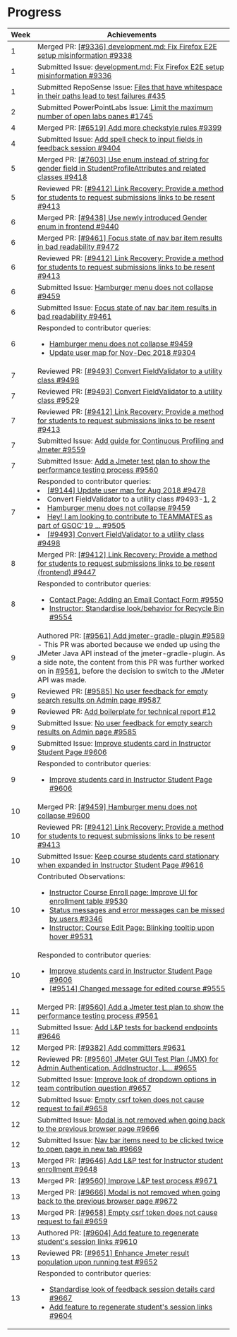 # Progress

Week | Achievements
---- | ------------
1 | Merged PR: [[#9336] development.md: Fix Firefox E2E setup misinformation #9338](https://github.com/TEAMMATES/teammates/pull/9338)
1 | Submitted Issue: [development.md: Fix Firefox E2E setup misinformation #9336](https://github.com/TEAMMATES/teammates/issues/9336)
1 | Submitted RepoSense Issue: [Files that have whitespace in their paths lead to test failures #435](https://github.com/reposense/RepoSense/issues/435)
2 | Submitted PowerPointLabs Issue: [Limit the maximum number of open labs panes #1745](https://github.com/PowerPointLabs/PowerPointLabs/issues/1745)
4 | Merged PR: [[#6519] Add more checkstyle rules #9399](https://github.com/TEAMMATES/teammates/pull/9399)
4 | Submitted Issue: [Add spell check to input fields in feedback session #9404](https://github.com/TEAMMATES/teammates/issues/9404)
5 | Merged PR: [[#7603] Use enum instead of string for gender field in StudentProfileAttributes and related classes #9418](https://github.com/TEAMMATES/teammates/pull/9418)
5 | Reviewed PR: [[#9412] Link Recovery: Provide a method for students to request submissions links to be resent #9413](https://github.com/TEAMMATES/teammates/pull/9413#discussion_r257462444)
6 | Merged PR: [[#9438] Use newly introduced Gender enum in frontend #9440](https://github.com/TEAMMATES/teammates/pull/9440)
6 | Merged PR: [[#9461] Focus state of nav bar item results in bad readability #9472](https://github.com/TEAMMATES/teammates/pull/9472)
6 | Reviewed PR: [[#9412] Link Recovery: Provide a method for students to request submissions links to be resent #9413](https://github.com/TEAMMATES/teammates/pull/9413#pullrequestreview-206412925)
6 | Submitted Issue: [Hamburger menu does not collapse #9459](https://github.com/TEAMMATES/teammates/issues/9459)
6 | Submitted Issue: [Focus state of nav bar item results in bad readability #9461](https://github.com/TEAMMATES/teammates/issues/9461)
6 | Responded to contributor queries: <ul><li>[Hamburger menu does not collapse #9459](https://github.com/TEAMMATES/teammates/issues/9459#issuecomment-466266743)</li><li>[Update user map for Nov-Dec 2018 #9304](https://github.com/TEAMMATES/teammates/issues/9304#issuecomment-466442326)</li></ul>
7 | Reviewed PR: [[#9493] Convert FieldValidator to a utility class #9498](https://github.com/TEAMMATES/teammates/pull/9498#pullrequestreview-207324779)
7 | Reviewed PR: [[#9493] Convert FieldValidator to a utility class #9529](https://github.com/TEAMMATES/teammates/pull/9529#pullrequestreview-209859332)
7 | Reviewed PR: [[#9412] Link Recovery: Provide a method for students to request submissions links to be resent #9413](https://github.com/TEAMMATES/teammates/pull/9413#pullrequestreview-211908056)
7 | Submitted Issue: [Add guide for Continuous Profiling and Jmeter #9559](https://github.com/TEAMMATES/teammates/issues/9559)
7 | Submitted Issue: [Add a Jmeter test plan to show the performance testing process #9560](https://github.com/TEAMMATES/teammates/issues/9560)
7 | Responded to contributor queries: <ui><li>[[#9144] Update user map for Aug 2018 #9478](https://github.com/TEAMMATES/teammates/pull/9478#issuecomment-466815131)</li><li> Convert FieldValidator to a utility class #9493-[1](https://github.com/TEAMMATES/teammates/issues/9493#issuecomment-466942694), [2](https://github.com/TEAMMATES/teammates/issues/9493#issuecomment-466946320)</li><li> [Hamburger menu does not collapse #9459](https://github.com/TEAMMATES/teammates/issues/9459#issuecomment-467049535)</li><li> [Hey! I am looking to contribute to TEAMMATES as part of GSOC'19 ... #9505](https://github.com/TEAMMATES/teammates/issues/9505#issuecomment-467122529)</li><li> [[#9493] Convert FieldValidator to a utility class #9498](https://github.com/TEAMMATES/teammates/pull/9498#issuecomment-467721603)</li></ul>
8 | Merged PR: [[#9412] Link Recovery: Provide a method for students to request submissions links to be resent (frontend) #9447](https://github.com/TEAMMATES/teammates/pull/9447)
8 | Responded to contributor queries: <ul><li> [Contact Page: Adding an Email Contact Form #9550](https://github.com/TEAMMATES/teammates/issues/9550#issuecomment-470343835)</li><li> [Instructor: Standardise look/behavior for Recycle Bin #9554](https://github.com/TEAMMATES/teammates/issues/9554#issuecomment-471396177)</li></ul>
9 | Authored PR: [[#9561] Add jmeter-gradle-plugin #9589](https://github.com/TEAMMATES/teammates/pull/9589) - This PR was aborted because we ended up using the JMeter Java API instead of the jmeter-gradle-plugin. As a side note, the content from this PR was further worked on in [#9561](https://github.com/TEAMMATES/teammates/pull/9561/commits/e890f73b1fbcaea0440849a2e2a89f01b810fe1a), before the decision to switch to the JMeter API was made.
9 | Reviewed PR: [[#9585] No user feedback for empty search results on Admin page #9587](https://github.com/TEAMMATES/teammates/pull/9587#pullrequestreview-216471742)
9 | Reviewed PR: [Add boilerplate for technical report #12](https://github.com/TEAMMATES/teammates-ops/pull/12#pullrequestreview-218048264)
9 | Submitted Issue: [No user feedback for empty search results on Admin page #9585](https://github.com/TEAMMATES/teammates/issues/9585)
9 | Submitted Issue: [Improve students card in Instructor Student Page #9606](https://github.com/TEAMMATES/teammates/issues/9606)
9 | Responded to contributor queries: <ul><li>[Improve students card in Instructor Student Page #9606](https://github.com/TEAMMATES/teammates/issues/9606#issuecomment-475994292)</li></ul>
10 | Merged PR: [[#9459] Hamburger menu does not collapse #9600](https://github.com/TEAMMATES/teammates/pull/9600)
10 | Reviewed PR: [[#9412] Link Recovery: Provide a method for students to request submissions links to be resent #9413](https://github.com/TEAMMATES/teammates/pull/9413#pullrequestreview-218095298)
10 | Submitted Issue: [Keep course students card stationary when expanded in Instructor Student Page #9616](https://github.com/TEAMMATES/teammates/issues/9616)
10 | Contributed Observations: <ul><li>[Instructor Course Enroll page: Improve UI for enrollment table #9530](https://github.com/TEAMMATES/teammates/issues/9530#issuecomment-475937770)</li><li> [Status messages and error messages can be missed by users #9346](https://github.com/TEAMMATES/teammates/issues/9346#issuecomment-476247893)</li><li> [Instructor: Course Edit Page: Blinking tooltip upon hover #9531](https://github.com/TEAMMATES/teammates/issues/9531)</li></ul>
10 | Responded to contributor queries: <ul><li>[Improve students card in Instructor Student Page #9606](https://github.com/TEAMMATES/teammates/issues/9606#issuecomment-477886710)</li><li>[[#9514] Changed message for edited course #9555](https://github.com/TEAMMATES/teammates/pull/9555#issuecomment-476001317)</li></ul>
11 | Merged PR: [[#9560] Add a Jmeter test plan to show the performance testing process #9561](https://github.com/TEAMMATES/teammates/pull/9561)
11 | Submitted Issue: [Add L&P tests for backend endpoints #9646](https://github.com/TEAMMATES/teammates/issues/9646)
12 | Merged PR: [[#9382] Add committers #9631](https://github.com/TEAMMATES/teammates/pull/9631)
12 | Reviewed PR: [[#9560] JMeter GUI Test Plan (JMX) for Admin Authentication, AddInstructor, L… #9655](https://github.com/TEAMMATES/teammates/pull/9655#issuecomment-480713789)
12 | Submitted Issue: [Improve look of dropdown options in team contribution question #9657](https://github.com/TEAMMATES/teammates/issues/9657)
12 | Submitted Issue: [Empty csrf token does not cause request to fail #9658](https://github.com/TEAMMATES/teammates/issues/9658)
12 | Submitted Issue: [Modal is not removed when going back to the previous browser page #9666](https://github.com/TEAMMATES/teammates/issues/9666)
12 | Submitted Issue: [Nav bar items need to be clicked twice to open page in new tab #9669](https://github.com/TEAMMATES/teammates/issues/9669)
13 | Merged PR: [[#9646] Add L&P test for Instructor student enrollment #9648](https://github.com/TEAMMATES/teammates/pull/9648)
13 | Merged PR: [[#9560] Improve L&P test process #9671](https://github.com/TEAMMATES/teammates/pull/9671)
13 | Merged PR: [[#9666] Modal is not removed when going back to the previous browser page #9672](https://github.com/TEAMMATES/teammates/pull/9672)
13 | Merged PR: [[#9658] Empty csrf token does not cause request to fail #9659](https://github.com/TEAMMATES/teammates/pull/9659)
13 | Authored PR: [[#9604] Add feature to regenerate student's session links #9610](https://github.com/TEAMMATES/teammates/pull/9610)
13 | Reviewed PR: [[#9651] Enhance Jmeter result population upon running test #9652](https://github.com/TEAMMATES/teammates/pull/9652#pullrequestreview-228873531)
13 | Responded to contributor queries: <ul><li>[Standardise look of feedback session details card #9667](https://github.com/TEAMMATES/teammates/issues/9667#issuecomment-483513677)</li><li> [Add feature to regenerate student's session links #9604](https://github.com/TEAMMATES/teammates/issues/9604#issuecomment-485056561)</li></ul>
